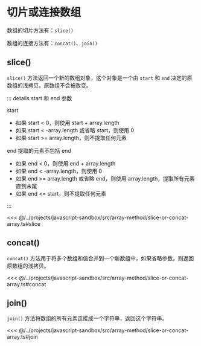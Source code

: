 # 切片或连接数组

数组的切片方法有：`slice()`

数组的连接方法有：`concat()`、`join()`

## slice()

`slice()` 方法返回一个新的数组对象，这个对象是一个由 `start` 和 `end` 决定的原数组的浅拷贝。原数组不会被改变。

::: details start 和 end 参数

start

- 如果 start < 0，则使用 start + array.length
- 如果 start < -array.length 或省略 start，则使用 0
- 如果 start >= array.length，则不提取任何元素

end 提取的元素不包括 end

- 如果 end < 0，则使用 end + array.length
- 如果 end < -array.length，则使用 0
- 如果 end >= array.length 或省略 end，则使用 array.length，提取所有元素直到末尾
- 如果 end <= start，则不提取任何元素

:::

<<< @/../projects/javascript-sandbox/src/array-method/slice-or-concat-array.ts#slice

## concat()

`concat()` 方法用于将多个数组和值合并到一个新数组中，如果省略参数，则返回原数组的浅拷贝。

<<< @/../projects/javascript-sandbox/src/array-method/slice-or-concat-array.ts#concat

## join()

`join()` 方法将数组的所有元素连接成一个字符串，返回这个字符串。

<<< @/../projects/javascript-sandbox/src/array-method/slice-or-concat-array.ts#join
